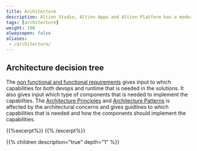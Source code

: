 ```yaml
---
title: Architecture
description: Altinn Studio, Altinn Apps and Altinn Platform has a modern architecture. This documentation describes everything from the requirements affecting the architecture to the defined capabilities and the components that support them.
tags: [architecture]
weight: 100
alwaysopen: false
aliases:
 - /architecture/
---
```


## Architecture decision tree
The [non functional and functional requirements](/teknologi/altinnstudio/architecture/requirements/) gives input to which capabilities 
for both devops and runtime that is needed in the solutions. It also gives input which type of components that is needed to implement the capabilties.
The [Architecture Principles](/teknologi/altinnstudio/architecture/principles/) and [Architecture Patterns](/teknologi/altinnstudio/architecture/patterns/) is affected by the 
architectural concerns and gives guidlines to which capabilities that is needed and how the components should implement the capabilities.

{{%excerpt%}}
<object data="/teknologi/altinnstudio/architecture/architecture_decision_relationship.svg" type="image/svg+xml" style="width: 100%; max-width: 1000px"></object>
{{% /excerpt%}}

{{% children description="true" depth="1" %}}
